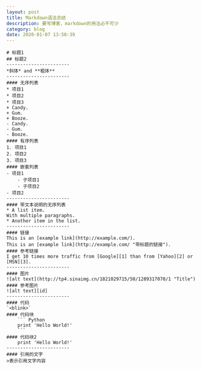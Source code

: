 ```yaml
---
layout: post
title: Markdown语法总结
description: 要写博客，markdown的用法必不可少
category: blog
date: 2020-01-07 13:50:39
---
```


    # 标题1
    ## 标题2
    -----------------------
    *斜体* and **粗体**
    -----------------------
    #### 无序列表
    * 项目1
    * 项目2
    * 项目3
    + Candy.
    + Gum.
    + Booze.
    - Candy.
    - Gum.
    - Booze.
    #### 有序列表
    1. 项目1
    2. 项目2
    3. 项目3
    #### 嵌套列表
    - 项目1
        - 子项目1
        - 子项目2
    - 项目2
    -----------------------
    #### 带文本说明的无序列表
    * A list item.
    With multiple paragraphs.
    * Another item in the list.
    -----------------------
    #### 链接
    This is an [example link](http://example.com/).
    This is an [example link](http://example.com/ "带标题的链接").
    #### 参考链接
    I get 10 times more traffic from [Google][1] than from [Yahoo][2] or [MSN][3].
    -----------------------
    #### 图片
    ![alt text](http://tp4.sinaimg.cn/1821029715/50/1289317070/1 "Title")
    #### 参考图片
    ![alt text][id]
    -----------------------
    #### 代码
    `<blink>`
    #### 代码块
        ``` Python
        print 'Hello World!'
        ```
    #### 代码块2
        print 'Hello World!'
    -----------------------
    #### 引用的文字
    >表示引用文字内容